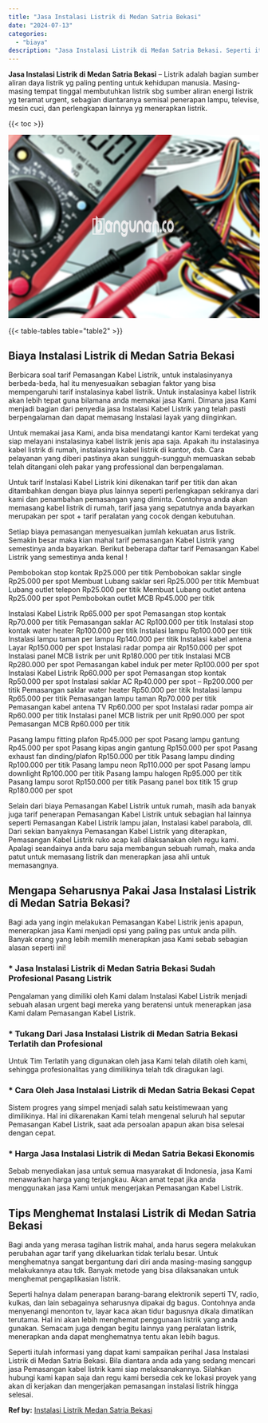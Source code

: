```yaml
---
title: "Jasa Instalasi Listrik di Medan Satria Bekasi"
date: "2024-07-13"
categories: 
  - "biaya"
description: "Jasa Instalasi Listrik di Medan Satria Bekasi. Seperti itulah informasi yang dapat kami sampaikan perihal Jasa Instalasi Listrik di Medan Satria Bekasi. Bila..."
---
```


**Jasa Instalasi Listrik di Medan Satria Bekasi** – Listrik adalah bagian sumber aliran daya listrik yg paling penting untuk kehidupan manusia. Masing-masing tempat tinggal membutuhkan listrik sbg sumber aliran energi listrik yg teramat urgent, sebagian diantaranya semisal penerapan lampu, televise, mesin cuci, dan perlengkapan lainnya yg menerapkan listrik.

{{< toc >}}

![Jasa Instalasi Listrik di Medan Satria Bekasi](/images/instalasi-listrik-murah39.png)

{{< table-tables table="table2" >}}

## Biaya Instalasi Listrik di Medan Satria Bekasi

Berbicara soal tarif Pemasangan Kabel Listrik, untuk instalasinyanya berbeda-beda, hal itu menyesuaikan sebagian faktor yang bisa mempengaruhi tarif instalasinya kabel listrik. Untuk instalasinya kabel listrik akan lebih tepat guna bilamana anda memakai jasa Kami. Dimana jasa Kami menjadi bagian dari penyedia jasa Instalasi Kabel Listrik yang telah pasti berpengalaman dan dapat memasang Instalasi layak yang diinginkan.

Untuk memakai jasa Kami, anda bisa mendatangi kantor Kami terdekat yang siap melayani instalasinya kabel listrik jenis apa saja. Apakah itu instalasinya kabel listrik di rumah, instalasinya kabel listrik di kantor, dsb. Cara pelayanan yang diberi pastinya akan sungguh-sungguh memuaskan sebab telah ditangani oleh pakar yang professional dan berpengalaman.

Untuk tarif Instalasi Kabel Listrik kini dikenakan tarif per titik dan akan ditambahkan dengan biaya plus lainnya seperti perlengkapan sekiranya dari kami dan penambahan pemasangan yang diminta. Contohnya anda akan memasang kabel listrik di rumah, tarif jasa yang sepatutnya anda bayarkan merupakan per spot + tarif peralatan yang cocok dengan kebutuhan.

Setiap biaya pemasangan menyesuaikan jumlah kekuatan arus listrik. Semakin besar maka kian mahal tarif pemasangan Kabel Listrik yang semestinya anda bayarkan. Berikut beberapa daftar tarif Pemasangan Kabel Listrik yang semestinya anda kenal !

Pembobokan stop kontak Rp25.000 per titik Pembobokan saklar single Rp25.000 per spot Membuat Lubang saklar seri Rp25.000 per titik Membuat Lubang outlet telepon Rp25.000 per titik Membuat Lubang outlet antena Rp25.000 per spot Pembobokan outlet MCB Rp45.000 per titik

Instalasi Kabel Listrik Rp65.000 per spot Pemasangan stop kontak Rp70.000 per titik Pemasangan saklar AC Rp100.000 per titik Instalasi stop kontak water heater Rp100.000 per titik Instalasi lampu Rp100.000 per titik Instalasi lampu taman per lampu Rp140.000 per titik Instalasi kabel antena Layar Rp150.000 per spot Instalasi radar pompa air Rp150.000 per spot Instalasi panel MCB listrik per unit Rp180.000 per titik Instalasi MCB Rp280.000 per spot Pemasangan kabel induk per meter Rp100.000 per spot Instalasi Kabel Listrik Rp60.000 per spot Pemasangan stop kontak Rp50.000 per spot Instalasi saklar AC Rp40.000 per spot – Rp200.000 per titik Pemasangan saklar water heater Rp50.000 per titik Instalasi lampu Rp65.000 per titik Pemasangan lampu taman Rp70.000 per titik Pemasangan kabel antena TV Rp60.000 per spot Instalasi radar pompa air Rp60.000 per titik Instalasi panel MCB listrik per unit Rp90.000 per spot Pemasangan MCB Rp60.000 per titik

Pasang lampu fitting plafon Rp45.000 per spot Pasang lampu gantung Rp45.000 per spot Pasang kipas angin gantung Rp150.000 per spot Pasang exhaust fan dinding/plafon Rp150.000 per titik Pasang lampu dinding Rp100.000 per titik Pasang lampu neon Rp110.000 per spot Pasang lampu downlight Rp100.000 per titik Pasang lampu halogen Rp95.000 per titik Pasang lampu sorot Rp150.000 per titik Pasang panel box titik 15 grup Rp180.000 per spot

Selain dari biaya Pemasangan Kabel Listrik untuk rumah, masih ada banyak juga tarif penerapan Pemasangan Kabel Listrik untuk sebagian hal lainnya seperti Pemasangan Kabel Listrik lampu jalan, Instalasi kabel parabola, dll. Dari sekian banyaknya Pemasangan Kabel Listrik yang diterapkan, Pemasangan Kabel Listrik ruko acap kali dilaksanakan oleh regu kami. Apalagi seandainya anda baru saja membangun sebuah rumah, maka anda patut untuk memasang listrik dan menerapkan jasa ahli untuk memasangnya.

## Mengapa Seharusnya Pakai Jasa Instalasi Listrik di Medan Satria Bekasi?

Bagi ada yang ingin melakukan Pemasangan Kabel Listrik jenis apapun, menerapkan jasa Kami menjadi opsi yang paling pas untuk anda pilih. Banyak orang yang lebih memilih menerapkan jasa Kami sebab sebagian alasan seperti ini!

### \* Jasa Instalasi Listrik di Medan Satria Bekasi Sudah Profesional Pasang Listrik

Pengalaman yang dimiliki oleh Kami dalam Instalasi Kabel Listrik menjadi sebuah alasan urgent bagi mereka yang beratensi untuk menerapkan jasa Kami dalam Pemasangan Kabel Listrik.

### \* Tukang Dari Jasa Instalasi Listrik di Medan Satria Bekasi Terlatih dan Profesional

Untuk Tim Terlatih yang digunakan oleh jasa Kami telah dilatih oleh kami, sehingga profesionalitas yang dimilikinya telah tdk diragukan lagi.

### \* Cara Oleh Jasa Instalasi Listrik di Medan Satria Bekasi Cepat

Sistem progres yang simpel menjadi salah satu keistimewaan yang dimilikinya. Hal ini dikarenakan Kami telah mengenal seluruh hal seputar Pemasangan Kabel Listrik, saat ada persoalan apapun akan bisa selesai dengan cepat.

### \* Harga Jasa Instalasi Listrik di Medan Satria Bekasi Ekonomis

Sebab menyediakan jasa untuk semua masyarakat di Indonesia, jasa Kami menawarkan harga yang terjangkau. Akan amat tepat jika anda menggunakan jasa Kami untuk mengerjakan Pemasangan Kabel Listrik.

## Tips Menghemat Instalasi Listrik di Medan Satria Bekasi


Bagi anda yang merasa tagihan listrik mahal, anda harus segera melakukan perubahan agar tarif yang dikeluarkan tidak terlalu besar. Untuk menghematnya sangat bergantung dari diri anda masing-masing sanggup melakukannya atau tdk. Banyak metode yang bisa dilaksanakan untuk menghemat pengaplikasian listrik.

Seperti halnya dalam penerapan barang-barang elektronik seperti TV, radio, kulkas, dan lain sebagainya seharusnya dipakai dg bagus. Contohnya anda menyenangi menonton tv, layar kaca akan tidur bagusnya dikala dimatikan terutama. Hal ini akan lebih menghemat penggunaan listrik yang anda gunakan. Semacam juga dengan begitu lainnya yang peralatan listrik, menerapkan anda dapat menghematnya tentu akan lebih bagus.

Seperti itulah informasi yang dapat kami sampaikan perihal Jasa Instalasi Listrik di Medan Satria Bekasi. Bila diantara anda ada yang sedang mencari jasa Pemasangan kabel listrik kami siap melaksanakannya. Silahkan hubungi kami kapan saja dan regu kami bersedia cek ke lokasi proyek yang akan di kerjakan dan mengerjakan pemasangan instalasi listrik hingga selesai.

**Ref by:** [Instalasi Listrik Medan Satria Bekasi](https://id.wikipedia.org/wiki/Instalasi)
